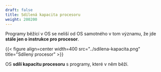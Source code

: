 ```yaml
---
draft: false
title: Sdílená kapacita procesoru
weight: 200200
---
```


Programy běžící v OS se neliší od OS samotného v tom významu, že jde **stále jen o instrukce pro procesor**.

{{< figure align=center width=400 src="../sdilena-kapacita.png" title="Sdílený procesor" >}}

OS **sdílí kapacitu procesoru** s programy, které v něm běží.